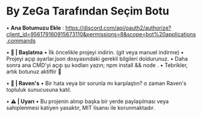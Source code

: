 # By ZeGa Tarafından Seçim Botu
 • **Ana Botumuzu Ekle** : https://discord.com/api/oauth2/authorize?client_id=956179160915673110&permissions=8&scope=bot%20applications.commands


 • **🔨 | Başlatma**
 • İlk öncelikle projeyi indirin. (git veya manuel indirme)
 • Projeyi açıp ayarlar.json dosyasındaki gerekli bilgileri doldurunuz.
 • Daha sonra ana CMD'yi açıp şu kodları yazın; npm install && node .
 • Tebrikler, artık botunuz aktiftir 🎉


 • **🎉 | Raven's**
 • Bir hata veya bir sorunla mı karşılaştın? o zaman Raven's topluluk sunucusuna katıl.


 • **⚠ | Uyarı**
 • Bu projenin alınıp başka bir yerde paylaşılması veya sahiplenmesi katiyen yasaktır, MIT lisansı ile korunmaktadır.
